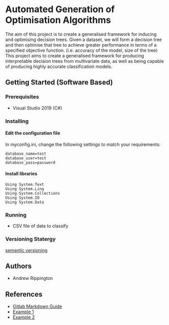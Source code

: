 # Automated Generation of Optimisation Algorithms
The aim of this project is to create a generalised framework for inducing and optimising decision trees.
Given a dataset, we will form a decision tree and then optimise that tree to achieve greater performance in terms of a specified objective function. (i.e. accuracy of the model, size of the tree)
This project aims to create a generalised framework for producing interpretable decision trees from multivariate data, as well as being capable of producing highly accurate classification models. 

## Getting Started (Software Based)

### Prerequisites

* Visual Studio 2019 (C#)

### Installing


#### Edit the configuration file
In myconfig.ini, change the following settings to match your requirements:

```
database_name=test
database_user=test
database_pass=password
```

#### Install libraries 
```
Using System.Text
Using System.Linq
Using System.Collections
Using System.IO
Using System.Data
```
### Running 

* CSV file of data to classify

### Versioning Statergy
[semantic versioning](https://semver.org/)

## Authors
* Andrew Rippington

## References
* [Gitlab Markdown Guide](https://docs.gitlab.com/ee/user/markdown.html)
* [Example 1](https://github.com/erasmus-without-paper/ewp-specs-sec-intro/tree/v2.0.2)
* [Example 2](https://github.com/erasmus-without-paper/ewp-specs-architecture/tree/v1.10.0)